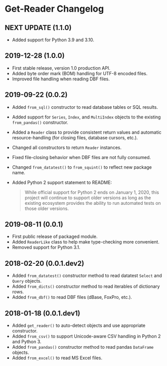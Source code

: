 
Get-Reader Changelog
====================

NEXT UPDATE (1.1.0)
-------------------

* Added support for Python 3.9 and 3.10.


2019-12-28 (1.0.0)
------------------

* First stable release, version 1.0 production API.
* Added byte order mark (BOM) handling for UTF-8 encoded files.
* Improved file handling when reading DBF files.


2019-09-22 (0.0.2)
------------------

* Added `from_sql()` constructor to read database tables or SQL results.
* Added support for `Series`, `Index`, and `MultiIndex` objects to the
  existing `from_pandas()` constructor.
* Added a `Reader` class to provide consistent return values and automatic
  resource-handling (for closing files, database cursors, etc.).
* Changed all constructors to return `Reader` instances.
* Fixed file-closing behavior when DBF files are not fully consumed.
* Changed `from_datatest()` to `from_squint()` to reflect new package name.
* Added Python 2 support statement to README:

  > While official support for Python 2 ends on January 1, 2020, this
  > project will continue to support older versions as long as the
  > existing ecosystem provides the ability to run automated tests
  > on those older versions.


2019-08-11 (0.0.1)
------------------

* First public release of packaged module.
* Added `ReaderLike` class to help make type-checking more convenient.
* Removed support for Python 3.1.


2018-02-20 (0.0.1.dev2)
-----------------------

* Added `from_datatest()` constructor method to read datatest `Select` and
  `Query` objects.
* Added `from_dicts()` constructor method to read iterables of
  dictionary rows.
* Added `from_dbf()` to read DBF files (dBase, FoxPro, etc.).


2018-01-18 (0.0.1.dev1)
-----------------------

* Added `get_reader()` to auto-detect objects and use appropriate constructor.
* Added `from_csv()` to support Unicode-aware CSV handling in Python 2 and
  Python 3.
* Added `from_pandas()` constructor method to read pandas `DataFrame` objects.
* Added `from_excel()` to read MS Excel files.
